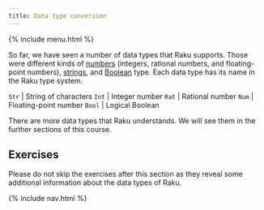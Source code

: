 ```yaml
---
title: Data type conversion
---
```


{% include menu.html %}

So far, we have seen a number of data types that Raku supports. Those were different kinds of [numbers](/essentials/numbers) (integers, rational numbers, and floating-point numbers), [strings](/essentials/strings), and [Boolean](/essentials/booleans) type. Each data type has its name in the Raku type system.

`Str` | String of characters
`Int` | Integer number
`Rat` | Rational number
`Num` | Floating-point number
`Bool` | Logical Boolean

There are more data types that Raku understands. We will see them in the further sections of this course.

## Exercises

Please do not skip the exercises after this section as they reveal some additional information about the data types of Raku.

{% include nav.html %}
